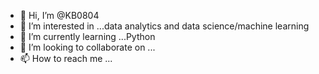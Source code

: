- 👋 Hi, I’m @KB0804
- 👀 I’m interested in ...data analytics and data science/machine learning
- 🌱 I’m currently learning ...Python
- 💞️ I’m looking to collaborate on ...
- 📫 How to reach me ...

<!---
KB0804/KB0804 is a ✨ special ✨ repository because its `README.md` (this file) appears on your GitHub profile.
You can click the Preview link to take a look at your changes.
--->

